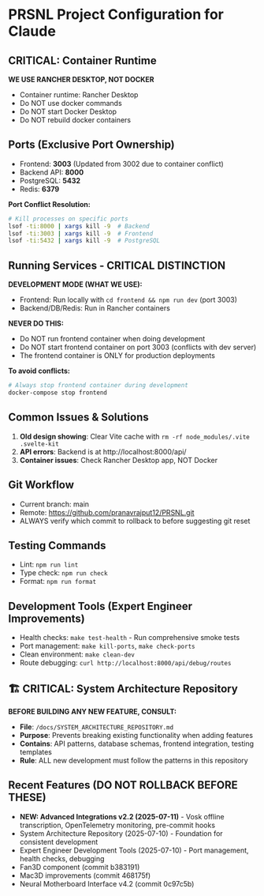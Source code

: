 # PRSNL Project Configuration for Claude

## CRITICAL: Container Runtime
**WE USE RANCHER DESKTOP, NOT DOCKER**
- Container runtime: Rancher Desktop
- Do NOT use docker commands
- Do NOT start Docker Desktop
- Do NOT rebuild docker containers

## Ports (Exclusive Port Ownership)
- Frontend: **3003** (Updated from 3002 due to container conflict)
- Backend API: **8000**
- PostgreSQL: **5432**
- Redis: **6379**

**Port Conflict Resolution:**
```bash
# Kill processes on specific ports
lsof -ti:8000 | xargs kill -9  # Backend
lsof -ti:3003 | xargs kill -9  # Frontend
lsof -ti:5432 | xargs kill -9  # PostgreSQL
```

## Running Services - CRITICAL DISTINCTION
**DEVELOPMENT MODE (WHAT WE USE):**
- Frontend: Run locally with `cd frontend && npm run dev` (port 3003)
- Backend/DB/Redis: Run in Rancher containers

**NEVER DO THIS:**
- Do NOT run frontend container when doing development
- Do NOT start frontend container on port 3003 (conflicts with dev server)
- The frontend container is ONLY for production deployments

**To avoid conflicts:**
```bash
# Always stop frontend container during development
docker-compose stop frontend
```

## Common Issues & Solutions
1. **Old design showing**: Clear Vite cache with `rm -rf node_modules/.vite .svelte-kit`
2. **API errors**: Backend is at http://localhost:8000/api/
3. **Container issues**: Check Rancher Desktop app, NOT Docker

## Git Workflow
- Current branch: main
- Remote: https://github.com/pranavrajput12/PRSNL.git
- ALWAYS verify which commit to rollback to before suggesting git reset

## Testing Commands
- Lint: `npm run lint`
- Type check: `npm run check`
- Format: `npm run format`

## Development Tools (Expert Engineer Improvements)
- Health checks: `make test-health` - Run comprehensive smoke tests
- Port management: `make kill-ports`, `make check-ports`
- Clean environment: `make clean-dev`
- Route debugging: `curl http://localhost:8000/api/debug/routes`

## 🏗️ CRITICAL: System Architecture Repository
**BEFORE BUILDING ANY NEW FEATURE, CONSULT:**
- **File**: `/docs/SYSTEM_ARCHITECTURE_REPOSITORY.md`
- **Purpose**: Prevents breaking existing functionality when adding features
- **Contains**: API patterns, database schemas, frontend integration, testing templates
- **Rule**: ALL new development must follow the patterns in this repository

## Recent Features (DO NOT ROLLBACK BEFORE THESE)
- **NEW: Advanced Integrations v2.2 (2025-07-11)** - Vosk offline transcription, OpenTelemetry monitoring, pre-commit hooks
- System Architecture Repository (2025-07-10) - Foundation for consistent development
- Expert Engineer Development Tools (2025-07-10) - Port management, health checks, debugging
- Fan3D component (commit b383191)
- Mac3D improvements (commit 468175f)
- Neural Motherboard Interface v4.2 (commit 0c97c5b)